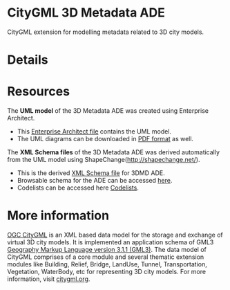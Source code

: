 
# CityGML 3D Metadata ADE

CityGML extension for modelling metadata related to 3D city models.

# Details



# Resources

The **UML model** of the 3D Metadata ADE was created using Enterprise Architect.  
- This [Enterprise Architect file]() contains the UML model.
- The UML diagrams can be downloaded in [PDF format]() as well.

The **XML Schema files** of the 3D Metadata ADE was derived automatically from the UML model using ShapeChange(http://shapechange.net/).  
- This is the derived [XML Schema file]() for 3DMD ADE.
- Browsable schema for the ADE can be accessed [here]().
- Codelists can be accessed here [Codelists]().
# More information

[OGC CityGML](http://www.opengeospatial.org/standards/citygml) is an XML based data model for the storage and exchange of virtual 3D city models. It is implemented an application schema of GML3 [Geography Markup Language version 3.1.1 (GML3)](http://www.opengeospatial.org/standards/gml). The data model of CityGML comprises of a core module and several thematic extension modules like Building, Relief, Bridge, LandUse, Tunnel, Transportation, Vegetation, WaterBody, etc for representing 3D city models. For more information, visit [citygml.org](www.citygml.org).
